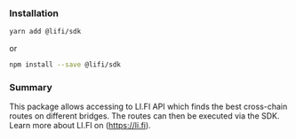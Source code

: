 ### Installation

```bash
yarn add @lifi/sdk
```

or

```bash
npm install --save @lifi/sdk
```

### Summary

This package allows accessing to LI.FI API which finds the best cross-chain routes on different bridges. The routes can
then be executed via the SDK. Learn more about LI.FI on (https://li.fi).
